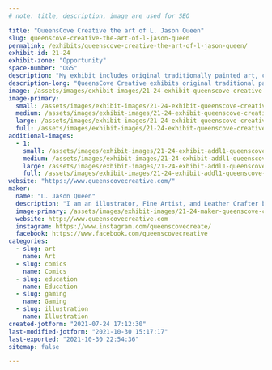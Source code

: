 ```yaml
---
# note: title, description, image are used for SEO

title: "QueensCove Creative the art of L. Jason Queen"
slug: queenscove-creative-the-art-of-l-jason-queen
permalink: /exhibits/queenscove-creative-the-art-of-l-jason-queen/
exhibit-id: 21-24
exhibit-zone: "Opportunity"
space-number: "OG5"
description: "My exhibit includes original traditionally painted art, cards, prints, books, and leather creations."
description-long: "QueensCove Creative exhibits original traditional painted art, art prints, books, and leather creations. I display originally created art that has been commissioned or included in the numerous art books in which I have been published. If available I have officially licensed Topps sketch cards for sale that I have created for the Topps company. These for the most part are licensed by Lucasfilm for Star Wars but I&#039;ve also created for Nickelodeon and the Teenage Mutant Ninja Turtle Franchise as well as Netflix&#039;s Stranger Things franchise. My leathercraft displays my love of history and film lore. Most recently I am creating a fully wearable and functional Rider of Rohan armor set inspired by the Lord of the Rings films. "
image: /assets/images/exhibit-images/21-24-exhibit-queenscove-creative-the-art-of-l-jason-queen-artsetup-large.jpg
image-primary: 
  small: /assets/images/exhibit-images/21-24-exhibit-queenscove-creative-the-art-of-l-jason-queen-artsetup-small.jpg
  medium: /assets/images/exhibit-images/21-24-exhibit-queenscove-creative-the-art-of-l-jason-queen-artsetup-medium.jpg
  large: /assets/images/exhibit-images/21-24-exhibit-queenscove-creative-the-art-of-l-jason-queen-artsetup-large.jpg
  full: /assets/images/exhibit-images/21-24-exhibit-queenscove-creative-the-art-of-l-jason-queen-artsetup-full.jpg
additional-images: 
  - 1:
    small: /assets/images/exhibit-images/21-24-exhibit-addl1-queenscove-creative-the-art-of-l-jason-queen-artexhibit2-small.jpg
    medium: /assets/images/exhibit-images/21-24-exhibit-addl1-queenscove-creative-the-art-of-l-jason-queen-artexhibit2-medium.jpg
    large: /assets/images/exhibit-images/21-24-exhibit-addl1-queenscove-creative-the-art-of-l-jason-queen-artexhibit2-large.jpg
    full: /assets/images/exhibit-images/21-24-exhibit-addl1-queenscove-creative-the-art-of-l-jason-queen-artexhibit2-full.jpg
website: "https://www.queenscovecreative.com/"
maker: 
  name: "L. Jason Queen"
  description: "I am an illustrator, Fine Artist, and Leather Crafter best known for my officially licensed Topps Sketch card art with licensed cards from Lucasfilm, Nickelodeon and Stranger Things. I have Published works with Printed In Blood including works in Stranger Things, Ghostbusters, Joss Whedon&#039;s Firefly, and the upcoming officially licensed Halloween art book. I&#039;ve created book covers for historical and educational books from the West Virginia Publishing company, my latest cover being the book &quot;Princess Aracoma&#039;.  I also create and accept commissions for stylized renderings of various historical, action, and fantasy subjects. Most recently I&#039;ve delved into the realm of leathercraft and historical armor and accessories having studied with the Black Raven Armory through the shutdown of 2020. "
  image-primary: /assets/images/exhibit-images/21-24-maker-queenscove-creative-the-art-of-l-jason-queen-queenscove20final-medium.jpg
  website: http://www.queenscovecreative.com
  instagram: https://www.instagram.com/queenscovecreate/
  facebook: https://www.facebook.com/queenscovecreative
categories: 
  - slug: art
    name: Art
  - slug: comics
    name: Comics
  - slug: education
    name: Education
  - slug: gaming
    name: Gaming
  - slug: illustration
    name: Illustration
created-jotform: "2021-07-24 17:12:30"
last-modified-jotform: "2021-10-30 15:17:17"
last-exported: "2021-10-30 22:54:36"
sitemap: false

---
```

